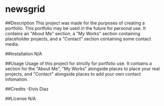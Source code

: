 # newsgrid

##Description
This project was made for the purposes of creating a portfolio. This portfolio may be used in the future for personal use. It contains an "About Me" section, a "My Works" section containing placeholder projects, and a "Contact" section containing some contact media.

##Installation
N/A

##Usage
Usage of this project for strictly for portfolio use. It contains a section for the "About Me", "My Works" alongside places to place your real projects, and "Contact" alongside places to add your own contact infomation.

##Credits
-Elvis Diaz

##License
N/A

